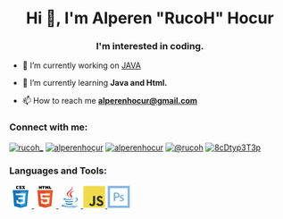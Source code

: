 <!--- - 👋 Hi, I’m @RucoH
- 👀 I'am interested in coding.
- 🌱 I’m currently learning javascript, java and C#.

<!---
RucoH/RucoH is a ✨ special ✨ repository because its `README.md` (this file) appears on your GitHub profile.
You can click the Preview link to take a look at your changes.
--->
<h1 align="center">Hi 👋, I'm Alperen "RucoH" Hocur</h1>
<h3 align="center">I'm interested in coding.</h3>

- 🔭 I’m currently working on [JAVA](https://github.com/RucoH/Java)

- 🌱 I’m currently learning **Java and Html.**

- 📫 How to reach me **alperenhocur@gmail.com**

<h3 align="left">Connect with me:</h3>
<p align="left">
<a href="https://twitter.com/rucoh_" target="blank"><img align="center" src="https://raw.githubusercontent.com/rahuldkjain/github-profile-readme-generator/master/src/images/icons/Social/twitter.svg" alt="rucoh_" height="30" width="40" /></a>
<a href="https://fb.com/alperenhoçur" target="blank"><img align="center" src="https://raw.githubusercontent.com/rahuldkjain/github-profile-readme-generator/master/src/images/icons/Social/facebook.svg" alt="alperenhoçur" height="30" width="40" /></a>
<a href="https://instagram.com/alperenhocur" target="blank"><img align="center" src="https://raw.githubusercontent.com/rahuldkjain/github-profile-readme-generator/master/src/images/icons/Social/instagram.svg" alt="alperenhocur" height="30" width="40" /></a>
<a href="https://www.youtube.com/c/@rucoh" target="blank"><img align="center" src="https://raw.githubusercontent.com/rahuldkjain/github-profile-readme-generator/master/src/images/icons/Social/youtube.svg" alt="@rucoh" height="30" width="40" /></a>
<a href="https://discord.gg/8cDtyp3T3p" target="blank"><img align="center" src="https://raw.githubusercontent.com/rahuldkjain/github-profile-readme-generator/master/src/images/icons/Social/discord.svg" alt="8cDtyp3T3p" height="30" width="40" /></a>
</p>

<h3 align="left">Languages and Tools:</h3>
<p align="left"> <a href="https://www.w3schools.com/css/" target="_blank" rel="noreferrer"> <img src="https://raw.githubusercontent.com/devicons/devicon/master/icons/css3/css3-original-wordmark.svg" alt="css3" width="40" height="40"/> </a> <a href="https://www.w3.org/html/" target="_blank" rel="noreferrer"> <img src="https://raw.githubusercontent.com/devicons/devicon/master/icons/html5/html5-original-wordmark.svg" alt="html5" width="40" height="40"/> </a> <a href="https://www.java.com" target="_blank" rel="noreferrer"> <img src="https://raw.githubusercontent.com/devicons/devicon/master/icons/java/java-original.svg" alt="java" width="40" height="40"/> </a> <a href="https://developer.mozilla.org/en-US/docs/Web/JavaScript" target="_blank" rel="noreferrer"> <img src="https://raw.githubusercontent.com/devicons/devicon/master/icons/javascript/javascript-original.svg" alt="javascript" width="40" height="40"/> </a> <a href="https://www.photoshop.com/en" target="_blank" rel="noreferrer"> <img src="https://raw.githubusercontent.com/devicons/devicon/master/icons/photoshop/photoshop-line.svg" alt="photoshop" width="40" height="40"/> </a> </p>

